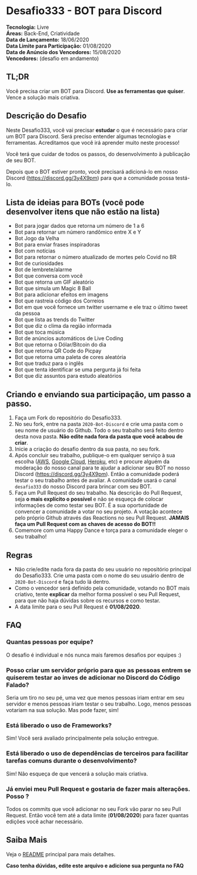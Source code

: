 # Desafio333 - BOT para Discord

**Tecnologia:** Livre  
**Áreas:** Back-End, Criatividade  
**Data de Lançamento:** 18/06/2020  
**Data Limite para Participação:** 01/08/2020  
**Data de Anúncio dos Vencedores:** 15/08/2020  
**Vencedores:** (desafio em andamento)

## TL;DR

Você precisa criar um BOT para Discord. **Use as ferramentas que quiser**. Vence a solução mais criativa.

## Descrição do Desafio

Neste Desafio333, você vai precisar **estudar** o que é necessário para criar um BOT para Discord. Será preciso entender algumas tecnologias e ferramentas. Acreditamos que você irá aprender muito neste processo!

Você terá que cuidar de todos os passos, do desenvolvimento à publicação de seu BOT.

Depois que o BOT estiver pronto, você precisará adicioná-lo em nosso Discord (https://discord.gg/3y4X9pm) para que a comunidade possa testá-lo.

## Lista de ideias para BOTs (você pode desenvolver itens que não estão na lista)

- Bot para jogar dados que retorna um número de 1 a 6
- Bot para retornar um número randômico entre X e Y
- Bot Jogo da Velha
- Bot para enviar frases inspiradoras
- Bot com notícias
- Bot para retornar o número atualizado de mortes pelo Covid no BR
- Bot de curiosidades
- Bot de lembrete/alarme
- Bot que conversa com você
- Bot que retorna um GIF aleatório
- Bot que simula um Magic 8 Ball
- Bot para adicionar efeitos em imagens
- Bot que rastreia código dos Correios
- Bot em que você fornece um twitter username e ele traz o último tweet da pessoa
- Bot que lista as trends do Twitter
- Bot que diz o clima da região informada
- Bot que toca música
- Bot de anúncios automáticos de Live Coding
- Bot que retorna o Dólar/Bitcoin do dia
- Bot que retorna QR Code do Picpay
- Bot que retorna uma paleta de cores aleatória
- Bot que traduz para o inglês
- Bot que tenta identificar se uma pergunta já foi feita
- Bot que diz assuntos para estudo aleatórios

## Criando e enviando sua participação, um passo a passo.

1. Faça um Fork do repositório do Desafio333.
2. No seu fork, entre na pasta `2020-Bot-Discord` e crie uma pasta com o seu nome de usuário do Github. Todo o seu trabalho será feito dentro desta nova pasta. **Não edite nada fora da pasta que você acabou de criar**.
3. Inicie a criação do desafio dentro da sua pasta, no seu fork.
4. Após concluir seu trabalho, publique-o em qualquer serviço à sua escolha ([AWS](https://aws.amazon.com/), [Google Cloud](https://cloud.google.com/), [Heroku](https://www.heroku.com), etc) e procure alguém da moderação do nosso canal para te ajudar a adicionar seu BOT no nosso Discord (https://discord.gg/3y4X9pm). Então a comunidade poderá testar o seu trabalho antes de avaliar. A comunidade usará o canal `desafio333` do nosso Discord para brincar com seu BOT.
5. Faça um Pull Request do seu trabalho. Na descrição do Pull Request, seja **o mais explícito o possível** e não se esqueça de colocar informações de como testar seu BOT. É a sua oportunidade de convencer a comunidade a votar no seu projeto. A votação acontece pelo próprio Github através das Reactions no seu Pull Request. **JAMAIS faça um Pull Request com as chaves de acesso do BOT!!**
6. Comemore com uma Happy Dance e torça para a comunidade eleger o seu trabalho!

## Regras

- Não crie/edite nada fora da pasta do seu usuário no repositório principal do Desafio333. Crie uma pasta com o nome do seu usuário dentro de `2020-Bot-Discord` e faça tudo lá dentro.
- Como o vencedor será definido pela comunidade, votando no BOT mais criativo, tente **explicar** da melhor forma possível o seu Pull Request, para que não haja dúvidas sobre os recursos e como testar.
- A data limite para o seu Pull Request é **01/08/2020**.

## FAQ

### Quantas pessoas por equipe?

O desafio é individual e nós nunca mais faremos desafios por equipes :)

### Posso criar um servidor próprio para que as pessoas entrem se quiserem testar ao inves de adicionar no Discord do Código Falado?

Seria um tiro no seu pé, uma vez que menos pessoas iriam entrar em seu servidor e menos pessoas iriam testar o seu trabalho. Logo, menos pessoas votariam na sua solução. Mas pode fazer, sim!

### Está liberado o uso de Frameworks?

Sim! Você será avaliado principalmente pela solução entregue.

### Está liberado o uso de dependências de terceiros para facilitar tarefas comuns durante o desenvolvimento?

Sim! Não esqueça de que vencerá a solução mais criativa.

### Já enviei meu Pull Request e gostaria de fazer mais alterações. Posso ?

Todos os commits que você adicionar no seu Fork vão parar no seu Pull Request. Então você tem até a data limite (**01/08/2020**) para fazer quantas edições você achar necessário.

## Saiba Mais

Veja o [README](../README.md) principal para mais detalhes.

**Caso tenha dúvidas, edite este arquivo e adicione sua pergunta no FAQ**
